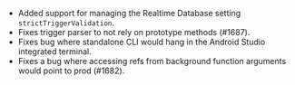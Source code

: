 * Added support for managing the Realtime Database setting `strictTriggerValidation`.
* Fixes trigger parser to not rely on prototype methods (#1687).
* Fixes bug where standalone CLI would hang in the Android Studio integrated terminal.
* Fixes a bug where accessing refs from background function arguments would point to prod (#1682).
